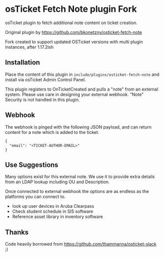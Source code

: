 # osTicket Fetch Note plugin Fork
osTicket plugin to fetch additional note content on ticket creation.

Original plugin by https://github.com/bkonetzny/osticket-fetch-note

Fork created to support updated OSTicket versions with multi plugin instances, after 1.17.2ish


## Installation
Place the content of this plugin in `include/plugins/osticket-fetch-note` and install via osTicket Admin Control Panel.

This plugin registers to OnTicketCreated and pulls a "note" from an external system.  Please use care in designing your external webhook.  "Note" Security is not handled in this plugin.

## Webhook
The webhook is pinged with the following JSON payload, and can return content for a note which is added to the ticket.

```
{
  "email": "<TICKET-AUTHOR-EMAIL>"
}
```


## Use Suggestions
Many options exist for this external note.  We use it to provide extra details from an LDAP lookup including OU and Description.

Once connected to external webhook the options are as endless as the platforms you can connect to.

- look up user devices in Aruba Clearpass
- Check student schedule in SIS software
- Reference asset library in inventory software




## Thanks
Code heavily borrowed from https://github.com/thammanna/osticket-slack ;)

